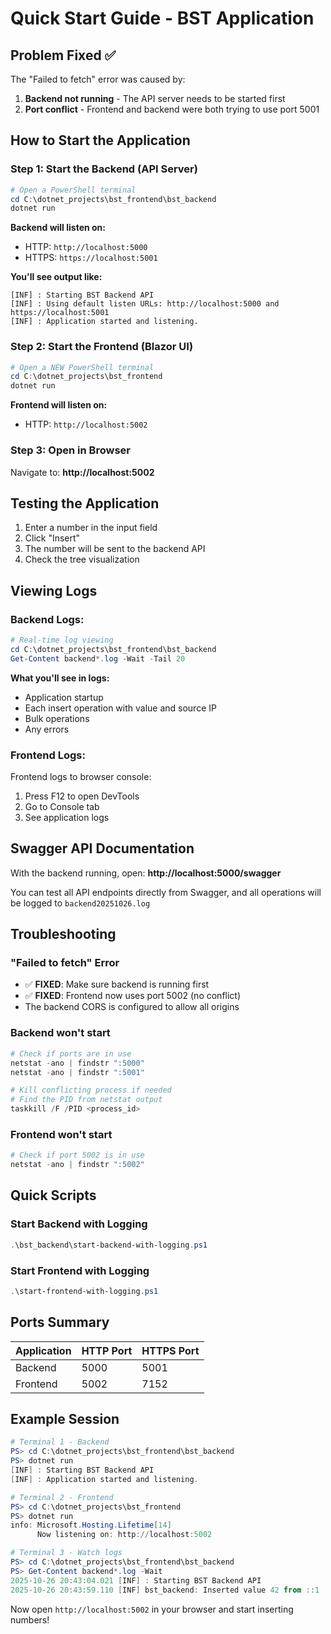 # Quick Start Guide - BST Application

## Problem Fixed ✅

The "Failed to fetch" error was caused by:
1. **Backend not running** - The API server needs to be started first
2. **Port conflict** - Frontend and backend were both trying to use port 5001

## How to Start the Application

### Step 1: Start the Backend (API Server)
```powershell
# Open a PowerShell terminal
cd C:\dotnet_projects\bst_frontend\bst_backend
dotnet run
```

**Backend will listen on:**
- HTTP: `http://localhost:5000`
- HTTPS: `https://localhost:5001`

**You'll see output like:**
```
[INF] : Starting BST Backend API
[INF] : Using default listen URLs: http://localhost:5000 and https://localhost:5001
[INF] : Application started and listening.
```

### Step 2: Start the Frontend (Blazor UI)
```powershell
# Open a NEW PowerShell terminal
cd C:\dotnet_projects\bst_frontend
dotnet run
```

**Frontend will listen on:**
- HTTP: `http://localhost:5002`

### Step 3: Open in Browser
Navigate to: **http://localhost:5002**

## Testing the Application

1. Enter a number in the input field
2. Click "Insert"
3. The number will be sent to the backend API
4. Check the tree visualization

## Viewing Logs

### Backend Logs:
```powershell
# Real-time log viewing
cd C:\dotnet_projects\bst_frontend\bst_backend
Get-Content backend*.log -Wait -Tail 20
```

**What you'll see in logs:**
- Application startup
- Each insert operation with value and source IP
- Bulk operations
- Any errors

### Frontend Logs:
Frontend logs to browser console:
1. Press F12 to open DevTools
2. Go to Console tab
3. See application logs

## Swagger API Documentation

With the backend running, open: **http://localhost:5000/swagger**

You can test all API endpoints directly from Swagger, and all operations will be logged to `backend20251026.log`

## Troubleshooting

### "Failed to fetch" Error
- ✅ **FIXED**: Make sure backend is running first
- ✅ **FIXED**: Frontend now uses port 5002 (no conflict)
- The backend CORS is configured to allow all origins

### Backend won't start
```powershell
# Check if ports are in use
netstat -ano | findstr ":5000"
netstat -ano | findstr ":5001"

# Kill conflicting process if needed
# Find the PID from netstat output
taskkill /F /PID <process_id>
```

### Frontend won't start
```powershell
# Check if port 5002 is in use
netstat -ano | findstr ":5002"
```

## Quick Scripts

### Start Backend with Logging
```powershell
.\bst_backend\start-backend-with-logging.ps1
```

### Start Frontend with Logging
```powershell
.\start-frontend-with-logging.ps1
```

## Ports Summary

| Application | HTTP Port | HTTPS Port |
|------------|-----------|------------|
| Backend    | 5000      | 5001       |
| Frontend   | 5002      | 7152       |

## Example Session

```powershell
# Terminal 1 - Backend
PS> cd C:\dotnet_projects\bst_frontend\bst_backend
PS> dotnet run
[INF] : Starting BST Backend API
[INF] : Application started and listening.

# Terminal 2 - Frontend  
PS> cd C:\dotnet_projects\bst_frontend
PS> dotnet run
info: Microsoft.Hosting.Lifetime[14]
      Now listening on: http://localhost:5002

# Terminal 3 - Watch logs
PS> cd C:\dotnet_projects\bst_frontend\bst_backend
PS> Get-Content backend*.log -Wait
2025-10-26 20:43:04.021 [INF] : Starting BST Backend API
2025-10-26 20:43:59.110 [INF] bst_backend: Inserted value 42 from ::1
```

Now open `http://localhost:5002` in your browser and start inserting numbers!
